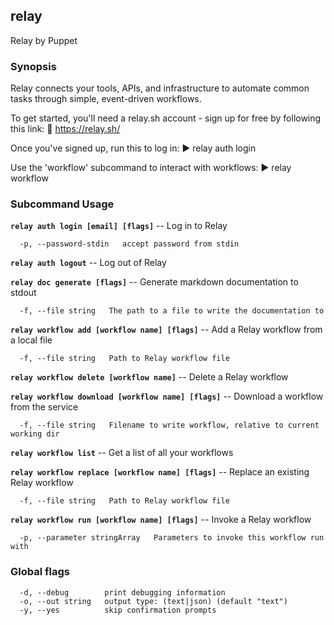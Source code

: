 ## relay

Relay by Puppet

### Synopsis

Relay connects your tools, APIs, and infrastructure
to automate common tasks through simple, event-driven workflows.

To get started, you'll need a relay.sh account - sign up for free
by following this link: 🔗 https://relay.sh/

Once you've signed up, run this to log in:
▶️   relay auth login

Use the 'workflow' subcommand to interact with workflows:
▶️   relay workflow


### Subcommand Usage

**`relay auth login [email] [flags]`** -- Log in to Relay
```
  -p, --password-stdin   accept password from stdin
```

**`relay auth logout`** -- Log out of Relay

**`relay doc generate [flags]`** -- Generate markdown documentation to stdout
```
  -f, --file string   The path to a file to write the documentation to
```

**`relay workflow add [workflow name] [flags]`** -- Add a Relay workflow from a local file
```
  -f, --file string   Path to Relay workflow file
```

**`relay workflow delete [workflow name]`** -- Delete a Relay workflow

**`relay workflow download [workflow name] [flags]`** -- Download a workflow from the service
```
  -f, --file string   Filename to write workflow, relative to current working dir
```

**`relay workflow list`** -- Get a list of all your workflows

**`relay workflow replace [workflow name] [flags]`** -- Replace an existing Relay workflow
```
  -f, --file string   Path to Relay workflow file
```

**`relay workflow run [workflow name] [flags]`** -- Invoke a Relay workflow
```
  -p, --parameter stringArray   Parameters to invoke this workflow run with
```

### Global flags
```
  -d, --debug        print debugging information
  -o, --out string   output type: (text|json) (default "text")
  -y, --yes          skip confirmation prompts

```
